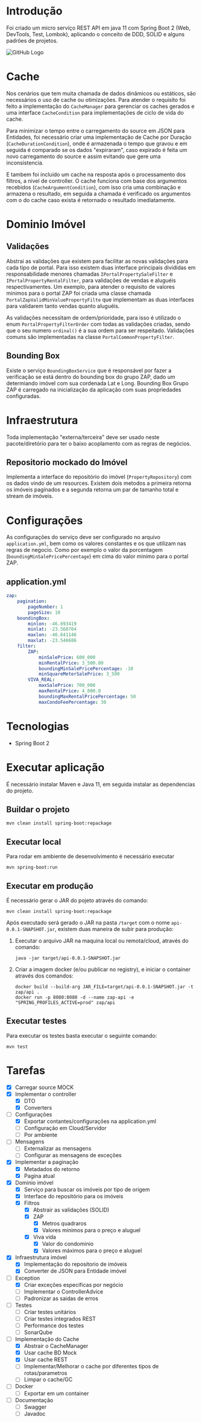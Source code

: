 # Introdução
Foi criado um micro serviço REST API em java 11 com Spring Boot 2 (Web, DevTools, Test, Lombok), aplicando o conceito de DDD, SOLID e alguns padrões de projetos.

![GitHub Logo](/assets/component.png)

# Cache
Nos cenários que tem muita chamada de dados dinâmicos ou estáticos, são necessários o uso de cache ou otimizações. Para atender o requisito foi feito a implementação do `CacheManager` para gerenciar os caches gerados e uma interface `CacheCondition` para implementações de ciclo de vida do cache.

Para minimizar o tempo entre o carregamento do source em JSON para Entidades, foi necessário criar uma implementação de Cache por Duração (`CacheDurationCondition`), onde é armazenada o tempo que gravou e em seguida é comparado se os dados "expiraram", caso expirado é feita um novo carregamento do source e assim evitando que gere uma inconsistencia.

E tambem foi incluido um cache na resposta após o processamento dos filtros, a nivel de controller. O cache funciona com base dos argumentos recebidos (`CacheArgumentCondition`), com isso cria uma combinação e armazena o resultado, em seguida a chamada é verificado os argumentos com o do cache caso exista é retornado o resultado imediatamente.

# Dominio Imóvel
## Validações
Abstrai as validações que existem para facilitar as novas validações para cada tipo de portal. Para isso existem duas interface principais divididas em responsabilidade menores chamadas `IPortalPropertySaleFilter` e `IPortalPropertyRentalFilter`, para validações de vendas e aluguéis respectivamentes. Um exemplo, para atender o requisito de valores minimos para o portal ZAP foi criada uma classe chamada `PortalZapValidMinValuePropertyFilte` que implementam as duas interfaces para validarem tanto vendas quanto aluguéis.

As validações necessitam de ordem/prioridade, para isso é utilizado o enum `PortalPropertyFilterOrder` com todas as validações criadas, sendo que o seu numero `ordinal()` é a sua ordem para ser respeitado. Validações comuns são implementadas na classe `PortalCommonPropertyFilter`.

## Bounding Box
Existe o serviço `BoundingBoxService` que é responsável por fazer a verificação se está dentro do bounding box do grupo ZAP, dado um determiando imóvel com sua cordenada Lat e Long. Bounding Box Grupo ZAP é carregado na inicialização da aplicação com suas propriedades configuradas.

# Infraestrutura 
Toda implementação "externa/terceira" deve ser usado neste pacote/diretório para ter o baixo acoplamento com as regras de negócios.

## Repositorio mockado do Imóvel
Implementa a interface do repositório do imóvel (`PropertyRepository`) com os dados vindo de um resources. Existem dois metodos a primeira retorna os imóveis paginados e a segunda retorna um par de tamanho total e stream de imóveis. 

# Configurações
As configurações do serviço deve ser configurado no arquivo `application.yml`, bem como os valores constantes e os que utilizam nas regras de negocio. Como por exemplo o valor da porcentagem (`boundingMinSalePricePercentage`) em cima do valor minimo para o portal ZAP.

## application.yml
```yml
zap:
    pagination:
        pageNumber: 1
        pageSize: 10
    boundingBox:
        minlon: -46.693419
        minlat: -23.568704
        maxlon: -46.641146
        maxlat: -23.546686
    filter:
        ZAP:
            minSalePrice: 600_000
            minRentalPrice: 3_500.00
            boundingMinSalePricePercentage: -10
            minSquareMeterSalePrice: 3_500
        VIVA_REAL:
            maxSalePrice: 700_000
            maxRentalPrice: 4_000.0
            boundingMaxRentalPricePercentage: 50
            maxCondoFeePercentage: 30
```

# Tecnologias
- Spring Boot 2

# Executar aplicação
É necessário instalar Maven e Java 11, em seguida instalar as dependencias do projeto.

## Buildar o projeto
```shell
mvn clean install spring-boot:repackage
```

## Executar local
Para rodar em ambiente de desenvolvimento é necessário executar 
```shell 
mvn spring-boot:run
```

## Executar em produção
É necessário gerar o JAR do pojeto através do comando:
```shell 
mvn clean install spring-boot:repackage
```
Após executado será gerado o JAR na pasta `/target` com o nome `api-0.0.1-SNAPSHOT.jar`, existem duas maneira de subir para produção:

1. Executar o arquivo JAR na maquina local ou remota/cloud, através do comando:
    ```shell 
    java -jar target/api-0.0.1-SNAPSHOT.jar
    ```
2. Criar a imagem docker (e/ou publicar no registry), e iniciar o container através dos comandos:
    ```shell 
    docker build --build-arg JAR_FILE=target/api-0.0.1-SNAPSHOT.jar -t zap/api .
    docker run -p 8080:8080 -d --name zap-api -e "SPRING_PROFILES_ACTIVE=prod" zap/api
    ```

## Executar testes
Para executar os testes basta executar o seguinte comando:
```shell 
mvn test
```

# Tarefas
- [X] Carregar source MOCK
- [X] Implementar o controller
    - [X] DTO
    - [X] Converters
- [ ] Configurações
    - [X] Exportar contantes/configurações na application.yml
    - [ ] Configuração em Cloud/Servidor
    - [ ] Por ambiente
- [ ] Mensagens
    - [ ] Externalizar as mensagens
    - [ ] Configurar as mensagens de exceções
- [X] Implementar a paginação
    - [X] Metadados do retorno
    - [X] Pagina atual
- [X] Dominio imóvel
    - [X] Serviço para buscar os imóveis por tipo de origem
    - [X] Interface do repositório para os imóveis
    - [X] Filtros
        - [X] Abstrair as validações (SOLID)
        - [X] ZAP
            - [X] Metros quadraros
            - [X] Valores minimos para o preço e aluguel
        - [X] Viva vida
            - [X] Valor do condominio
            - [X] Valores máximos para o preço e aluguel
- [X] Infraestrutura imóvel
    - [X] Implementação do repositorio de imóveis
    - [X] Converter de JSON para Entidade imóvel
- [ ] Exception
    - [X] Criar exceções especificas por negócio
    - [ ] Implementar o ControllerAdvice
    - [ ] Padronizar as saidas de erros
- [ ] Testes
    - [ ] Criar testes unitários
    - [ ] Criar testes integrados REST
    - [ ] Performance dos testes
    - [ ] SonarQube
- [ ] Implementação do Cache
    - [X] Abstrair o CacheManager
    - [X] Usar cache BD Mock
    - [X] Usar cache REST
    - [ ] Implementar/Melhorar o cache por diferentes tipos de rotas/parametros
    - [ ] Limpar o cache/GC
- [ ] Docker
    - [ ] Exportar em um container
- [ ] Documentação
    - [ ] Swagger
    - [ ] Javadoc
